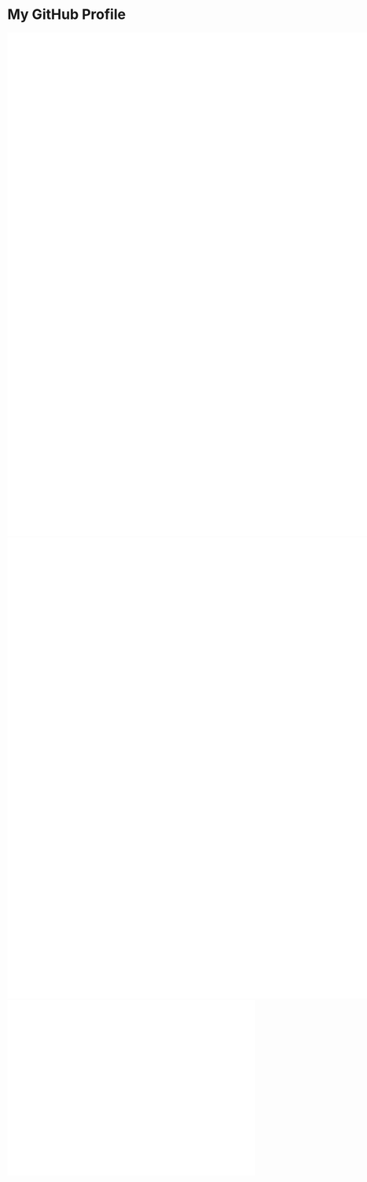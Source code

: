 <html lang="en">
<head>
    <meta charset="UTF-8">
    <meta name="viewport" content="width=device-width, initial-scale=1.0">
    <title>GitHub Profile Header</title>
    <link rel="stylesheet" href="styles.css">
</head>
<body>

<div class="header">
    <h1>My GitHub Profile</h1>
</div>

<div style="display: inline-flex">
    <img src="metrics.classic.svg"/>
    <img src="metrics.classic.second.svg"/>
</div>
<br>
<div style="display: inline-flex">
    <img src="metrics.plugin.calendar.full.svg"/>
    <img src="metrics.plugin.calendar.full.second.svg"/>
</div>
<br>
<img src="metrics.plugin.leetcode.svg"/>
</body>
</html>

